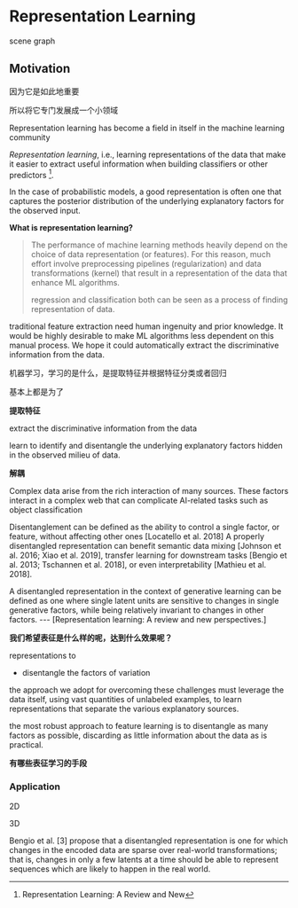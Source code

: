 # Representation Learning

scene graph

## Motivation



因为它是如此地重要

所以将它专门发展成一个小领域 

Representation learning has become a field in itself in the machine learning community



*Representation learning*, i.e., learning representations of the data that make it easier to extract useful information when building classifiers or other predictors [^1].



In the case of probabilistic models, a good representation is often one that captures the posterior distribution of the underlying explanatory factors for the observed input.



**What is representation learning?**

> The performance of machine learning methods heavily depend on the choice of data representation (or features). For this reason, much effort involve preprocessing pipelines (regularization) and data transformations (kernel) that result in a representation of the data that enhance ML algorithms.
>
> regression and classification both can be seen as a process of finding representation of data.



traditional feature extraction need human ingenuity and prior knowledge. It would be highly desirable to make ML algorithms less dependent on this manual process. We hope it could automatically extract the discriminative information from the data.







机器学习，学习的是什么，是提取特征并根据特征分类或者回归

基本上都是为了



**提取特征**

extract the discriminative information from the data

learn to identify and disentangle the underlying explanatory factors hidden in the observed milieu of data.



**解耦**

Complex data arise from the rich interaction of many sources. These factors interact in a complex web that can complicate AI-related tasks such as object classification



Disentanglement can be defined as the ability to control a single factor, or feature, without affecting other ones [Locatello et al. 2018] A properly disentangled representation can benefit semantic data mixing [Johnson et al. 2016; Xiao et al. 2019], transfer learning for downstream tasks [Bengio et al. 2013; Tschannen et al. 2018], or even interpretability [Mathieu et al. 2018].



A disentangled representation in the context of generative learning can be defined as one where single latent units are sensitive to changes in single generative factors, while being relatively invariant to changes in other factors. --- [Representation learning: A review and new perspectives.]



**我们希望表征是什么样的呢，达到什么效果呢？**

representations to 

- disentangle the factors of variation



the approach we adopt for overcoming these challenges must leverage the data itself, using vast quantities of unlabeled examples, to learn representations that separate the various explanatory sources.



the most robust approach to feature learning is to disentangle as many factors as possible, discarding as little information about the data as is practical.



**有哪些表征学习的手段**



### Application

2D

3D



[^1]: Representation Learning: A Review and New





Bengio et al. [3] propose that a disentangled representation is one for which changes in the encoded data are sparse over real-world transformations; that is, changes in only a few latents at a time should be able to represent sequences which are likely to happen in the real world.